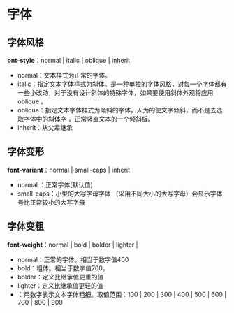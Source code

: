 # 字体

## 字体风格

**ont-style**：normal | italic | oblique | inherit

* normal：文本样式为正常的字体。
* italic：指定文本字体样式为斜体。是一种单独的字体风格，对每一个字体都有一些小改动，对于没有设计斜体的特殊字体，如果要使用斜体外观将应用oblique 。
*  oblique：指定文本字体样式为倾斜的字体。人为的使文字倾斜，而不是去选取字体中的斜体字 ，正常竖直文本的一个倾斜板。
* inherit：从父辈继承

## 字体变形

**font-variant**：normal | small-caps | inherit

* normal ：正常字体(默认值)
* small-caps：小型的大写字母字体 （采用不同大小的大写字母）会显示字体号比正常较小的大写字母

## 字体变粗

**font-weight**：normal | bold | bolder | lighter | <integer>

* normal：正常的字体。相当于数字值400
* bold：粗体。相当于数字值700。
* bolder：定义比继承值更重的值
* lighter：定义比继承值更轻的值
* <integer>：用数字表示文本字体粗细。取值范围：100 | 200 | 300 | 400 | 500 | 600 | 700 | 800 | 900